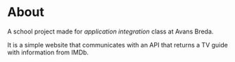 # About

A school project made for _application integration_ class at Avans Breda.

It is a simple website that communicates with an API that returns a TV guide with information from IMDb.